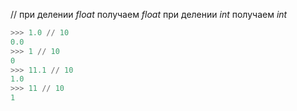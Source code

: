 // 
при делении *float* получаем *float*
при делении *int* получаем *int*

```python
>>> 1.0 // 10
0.0
>>> 1 // 10
0
>>> 11.1 // 10
1.0
>>> 11 // 10
1
```